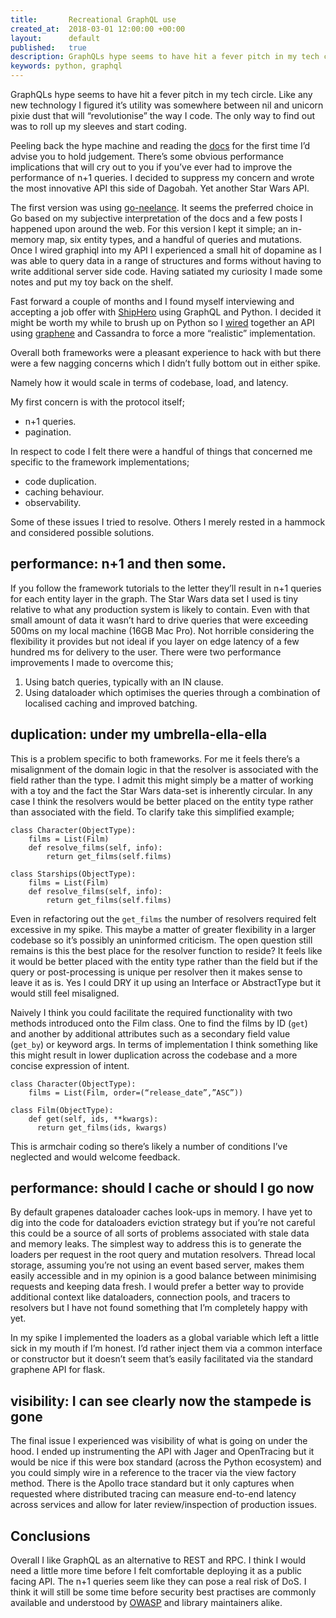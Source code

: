```yaml
---
title:       Recreational GraphQL use
created_at:  2018-03-01 12:00:00 +00:00
layout:      default
published:   true
description: GraphQLs hype seems to have hit a fever pitch in my tech circle. Like any new technology I figured it’s utility was somewhere between nil and unicorn pixie dust that will “revolutionise” the way I code.  The only way to find out was to roll up my sleeves and start coding.
keywords: python, graphql
---
```


GraphQLs hype seems to have hit a fever pitch in my tech circle. Like any new
technology I figured it’s utility was somewhere between nil and unicorn pixie
dust that will “revolutionise” the way I code.  The only way to find out was to
roll up my sleeves and start coding.

Peeling back the hype machine and reading the [docs](facebook.github.io/graphql/October2016/)
for the first time I’d advise you to hold judgement. There’s some obvious
performance implications that will cry out to you if you’ve ever had to improve
the performance of n+1 queries. I decided to suppress my concern and wrote the
most innovative API this side of Dagobah. Yet another Star Wars API.

The first version was using [go-neelance](https://github.com/graph-gophers/graphql-go).
It seems the preferred choice in Go based on my subjective interpretation of the
docs and a few posts I happened upon around the web. For this version I kept it
simple; an in-memory map, six entity types, and a handful of queries and
mutations. Once I wired graphiql into my API I experienced a small hit of
dopamine as I was able to query data in a range of structures and forms without
having to write additional server side code. Having satiated my curiosity I
made some notes and put my toy back on the shelf.

Fast forward a couple of months and I found myself interviewing and accepting a
job offer with [ShipHero](http://shiphero.com/careers/) using GraphQL and
Python. I decided it might be worth my while to brush up on Python so I [wired]()
together an API using [graphene](http://graphene-python.org/) and Cassandra to
force a more “realistic” implementation.

Overall both frameworks were a pleasant experience to hack with but there were
a few nagging concerns which I didn’t fully bottom out in either spike.

Namely how it would scale in terms of codebase, load, and latency.

My first concern is with the protocol itself;

- n+1 queries.
- pagination.

In respect to code I felt there were a handful of things that concerned me
specific to the framework implementations;

- code duplication.
- caching behaviour.
- observability.

Some of these issues I tried to resolve. Others I merely rested in a hammock
and considered possible solutions.

## performance: n+1 and then some.

If you follow the framework tutorials to the letter they’ll result in n+1
queries for each entity layer in the graph. The Star Wars data set I used is
tiny relative to what any production system is likely to contain. Even with
that small amount of data it wasn’t hard to drive queries that were exceeding
500ms on my local machine (16GB Mac Pro). Not horrible considering the
flexibility it provides but not ideal if you layer on edge latency of a few
hundred ms for delivery to the user. There were two performance improvements I
made to overcome this;

1. Using batch queries, typically with an IN clause.
2. Using dataloader which optimises the queries through a combination of
localised caching and improved batching.

## duplication: under my umbrella-ella-ella

This is a problem specific to both frameworks. For me it feels there’s a
misalignment of the domain logic in that the resolver is associated with the
field rather than the type. I admit this might simply be a matter of working
with a toy and the fact the Star Wars data-set is inherently circular. In any
case I think the resolvers would be better placed on the entity type rather
than associated with the field. To clarify take this simplified example;

```
class Character(ObjectType):
    films = List(Film)
    def resolve_films(self, info):
        return get_films(self.films)
  
class Starships(ObjectType):
    films = List(Film)
    def resolve_films(self, info):
        return get_films(self.films)
```

Even in refactoring out the `get_films` the number of resolvers required felt
excessive in my spike. This maybe a matter of greater flexibility in a larger
codebase so it’s possibly an uninformed criticism. The open question still
remains is this the best place for the resolver function to reside? It feels
like it would be better placed with the entity type rather than the field but
if the query or post-processing is unique per resolver then it makes sense to
leave it as is. Yes I could DRY it up using an Interface or AbstractType but it
would still feel misaligned.

Naively I think you could facilitate the required functionality with two
methods introduced onto the Film class. One to find the films by ID (`get`) and
another by additional attributes such as a secondary field value (`get_by`) or
keyword args. In terms of implementation I think something like this might
result in lower duplication across the codebase and a more concise expression
of intent.

```
class Character(ObjectType):
    films = List(Film, order=(“release_date”,”ASC”))

class Film(ObjectType):
    def get(self, ids, **kwargs):
      return get_films(ids, kwargs)
```

This is armchair coding so there’s likely a number of conditions I’ve neglected
and would welcome feedback.

## performance: should I cache or should I go now

By default grapenes dataloader caches look-ups in memory. I have yet to dig
into the code for dataloaders eviction strategy but if you’re not careful this
could be a source of all sorts of problems associated with stale data and
memory leaks. The simplest way to address this is to generate the loaders per
request in the root query and mutation resolvers. Thread local storage,
assuming you’re not using an event based server, makes them easily accessible
and in my opinion is a good balance between minimising requests and keeping
data fresh. I would prefer a better way to provide additional context like
dataloaders, connection pools, and tracers to resolvers but I have not found
something that I’m completely happy with yet.

In my spike I implemented the loaders as a global variable which left a little
sick in my mouth if I’m honest. I’d rather inject them via a common interface
or constructor but it doesn’t seem that’s easily facilitated via the standard
graphene API for flask.

## visibility: I can see clearly now the stampede is gone

The final issue I experienced was visibility of what is going on under the
hood. I ended up instrumenting the API with Jager and OpenTracing but it would
be nice if this were box standard (across the Python ecosystem) and you could
simply wire in a reference to the tracer via the view factory method. There is
the Apollo trace standard but it only captures when requested where distributed
tracing can measure end-to-end latency across services and allow for later
review/inspection of production issues.

## Conclusions

Overall I like GraphQL as an alternative to REST and RPC. I think I would need
a little more time before I felt comfortable deploying it as a public facing
API. The n+1 queries seem like they can pose a real risk of DoS. I think it
will still be some time before security best practises are commonly available
and understood by [OWASP](https://www.owasp.org/index.php/Main_Page) and
library maintainers alike.

